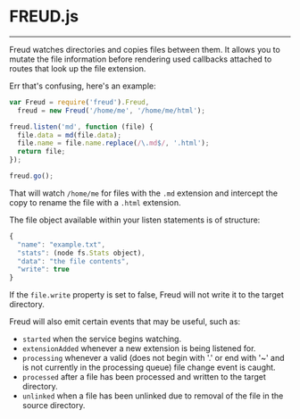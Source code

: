 FREUD.js
====
----

Freud watches directories and copies files between them. It allows you to mutate the file information before rendering used callbacks attached to routes that look up the file extension.

Err that's confusing, here's an example:

```js
var Freud = require('freud').Freud,
  freud = new Freud('/home/me', '/home/me/html');

freud.listen('md', function (file) {
  file.data = md(file.data);
  file.name = file.name.replace(/\.md$/, '.html');
  return file;
});

freud.go();
```

That will watch `/home/me` for files with the `.md` extension and intercept the copy to rename the file with a `.html` extension.

The file object available within your listen statements is of structure:
```js
{
  "name": "example.txt",
  "stats": (node fs.Stats object),
  "data": "the file contents",
  "write": true
}
```

If the `file.write` property is set to false, Freud will not write it to the target directory.

Freud will also emit certain events that may be useful, such as:
* `started` when the service begins watching.
* `extensionAdded` whenever a new extension is being listened for.
* `processing` whenever a valid (does not begin with '.' or end with '~' and is not currently in the processing queue) file change event is caught.
* `processed` after a file has been processed and written to the target directory.
* `unlinked` when a file has been unlinked due to removal of the file in the source directory.